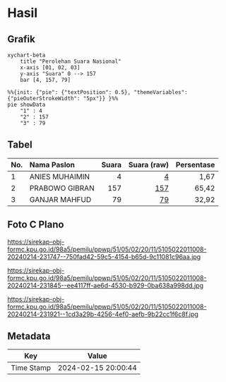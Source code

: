 # Hasil

## Grafik

```mermaid
xychart-beta
    title "Perolehan Suara Nasional"
    x-axis [01, 02, 03]
    y-axis "Suara" 0 --> 157
    bar [4, 157, 79]
```

```mermaid
%%{init: {"pie": {"textPosition": 0.5}, "themeVariables": {"pieOuterStrokeWidth": "5px"}} }%%
pie showData
    "1" : 4
    "2" : 157
    "3" : 79
```

## Tabel

| No. | Nama Paslon    | Suara | Suara (raw) | Persentase |
|:--- |:-------------- | -----:| -----------:| ----------:|
| 1   | ANIES MUHAIMIN | 4     | [4][p-1]    | 1,67       |
| 2   | PRABOWO GIBRAN | 157   | [157][p-2]  | 65,42      |
| 3   | GANJAR MAHFUD  | 79    | [79][p-3]   | 32,92      |


[p-1]: https://github.com/gigit-pemilu/pemilu-2024/blob/main/pilpres/hitung-suara/sub/51-bali/sub/05-klungkung/sub/02-banjarangkan/sub/2011-timuhun/sub/008-tps/sub/paslon-1.txt
[p-2]: https://github.com/gigit-pemilu/pemilu-2024/blob/main/pilpres/hitung-suara/sub/51-bali/sub/05-klungkung/sub/02-banjarangkan/sub/2011-timuhun/sub/008-tps/sub/paslon-2.txt
[p-3]: https://github.com/gigit-pemilu/pemilu-2024/blob/main/pilpres/hitung-suara/sub/51-bali/sub/05-klungkung/sub/02-banjarangkan/sub/2011-timuhun/sub/008-tps/sub/paslon-3.txt

## Foto C Plano

https://sirekap-obj-formc.kpu.go.id/98a5/pemilu/ppwp/51/05/02/20/11/5105022011008-20240214-231747--750fad42-59c5-4154-b65d-9c11081c96aa.jpg

https://sirekap-obj-formc.kpu.go.id/98a5/pemilu/ppwp/51/05/02/20/11/5105022011008-20240214-231845--ee4117ff-ae6d-4530-b929-0ba638a998dd.jpg

https://sirekap-obj-formc.kpu.go.id/98a5/pemilu/ppwp/51/05/02/20/11/5105022011008-20240214-231921--1cd3a29b-4256-4ef0-aefb-9b22cc1f6c8f.jpg


## Metadata

| Key        | Value               |
| ---------- | ------------------- |
| Time Stamp | 2024-02-15 20:00:44 |



